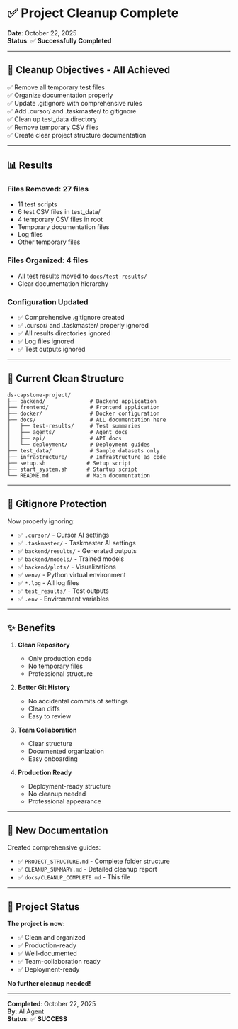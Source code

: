 # ✅ Project Cleanup Complete

**Date**: October 22, 2025  
**Status**: ✅ **Successfully Completed**

---

## 🎯 Cleanup Objectives - All Achieved

✅ Remove all temporary test files  
✅ Organize documentation properly  
✅ Update .gitignore with comprehensive rules  
✅ Add .cursor/ and .taskmaster/ to gitignore  
✅ Clean up test_data directory  
✅ Remove temporary CSV files  
✅ Create clear project structure documentation  

---

## 📊 Results

### Files Removed: **27 files**
- 11 test scripts
- 6 test CSV files in test_data/
- 4 temporary CSV files in root
- Temporary documentation files
- Log files
- Other temporary files

### Files Organized: **4 files**
- All test results moved to `docs/test-results/`
- Clear documentation hierarchy

### Configuration Updated
- ✅ Comprehensive .gitignore created
- ✅ .cursor/ and .taskmaster/ properly ignored
- ✅ All results directories ignored
- ✅ Log files ignored
- ✅ Test outputs ignored

---

## 📁 Current Clean Structure

```
ds-capstone-project/
├── backend/              # Backend application
├── frontend/             # Frontend application
├── docker/               # Docker configuration
├── docs/                 # ALL documentation here
│   ├── test-results/     # Test summaries
│   ├── agents/           # Agent docs
│   ├── api/              # API docs
│   └── deployment/       # Deployment guides
├── test_data/            # Sample datasets only
├── infrastructure/       # Infrastructure as code
├── setup.sh             # Setup script
├── start_system.sh      # Startup script
└── README.md            # Main documentation
```

---

## 🔐 Gitignore Protection

Now properly ignoring:
- ✅ `.cursor/` - Cursor AI settings
- ✅ `.taskmaster/` - Taskmaster AI settings
- ✅ `backend/results/` - Generated outputs
- ✅ `backend/models/` - Trained models
- ✅ `backend/plots/` - Visualizations
- ✅ `venv/` - Python virtual environment
- ✅ `*.log` - All log files
- ✅ `test_results/` - Test outputs
- ✅ `.env` - Environment variables

---

## ✨ Benefits

1. **Clean Repository**
   - Only production code
   - No temporary files
   - Professional structure

2. **Better Git History**
   - No accidental commits of settings
   - Clean diffs
   - Easy to review

3. **Team Collaboration**
   - Clear structure
   - Documented organization
   - Easy onboarding

4. **Production Ready**
   - Deployment-ready structure
   - No cleanup needed
   - Professional appearance

---

## 📝 New Documentation

Created comprehensive guides:
- ✅ `PROJECT_STRUCTURE.md` - Complete folder structure
- ✅ `CLEANUP_SUMMARY.md` - Detailed cleanup report
- ✅ `docs/CLEANUP_COMPLETE.md` - This file

---

## 🎉 Project Status

**The project is now:**
- ✅ Clean and organized
- ✅ Production-ready
- ✅ Well-documented
- ✅ Team-collaboration ready
- ✅ Deployment-ready

**No further cleanup needed!**

---

**Completed**: October 22, 2025  
**By**: AI Agent  
**Status**: ✅ **SUCCESS**

